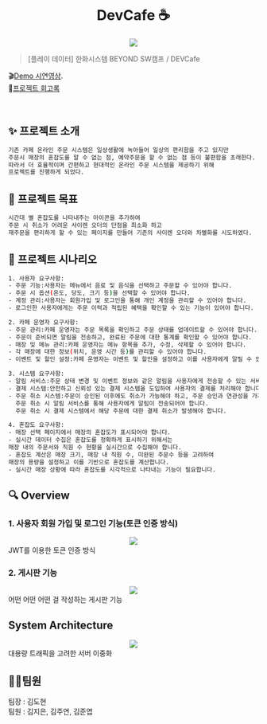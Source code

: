 <h1 align="center">DevCafe ☕️</h1>

<div align="center"> 
 <img src="https://postfiles.pstatic.net/MjAyMzExMTVfMTMg/MDAxNzAwMDE5NDQwOTQx.2SDpLn3Kkxsx04ZWQ62gtltmMI3DaJUE-O9b4akkaoIg.ZCuuumag_P1kfPigvHcZ5i58CNF1tjkJpE8GVCzMMrEg.PNG.kimjieun121314/%EC%A0%9C%EB%AA%A9%EC%9D%84-%EC%9E%85%EB%A0%A5%ED%95%B4%EC%A3%BC%EC%84%B8%EC%9A%94_-001.png?type=w773"/>
</div>


> [플레이 데이터] 한화시스템 BEYOND SW캠프 / DEVCafe


🎬[Demo 시연영상]().   
📃[프로젝트 회고록](블로그주소) 

<br>

## ✨ 프로젝트 소개

```sh
기존 카페 온라인 주문 시스템은 일상생활에 녹아들어 일상의 편리함을 주고 있지만
주문시 매장의 혼잡도를 알 수 없는 점, 예약주문을 할 수 없는 점 등이 불편함을 초래한다.
따라서 더 효율적이며 간편하고 현대적인 온라인 주문 시스템을 제공하기 위해
프로젝트를 진행하게 되었다.
```

## 📌 프로젝트 목표

```sh
시간대 별 혼잡도를 나타내주는 아이콘을 추가하여
주문 시 취소가 어려운 사이렌 오더의 단점을 최소화 하고
재주문을 편리하게 할 수 있는 페이지를 만들어 기존의 사이렌 오더와 차별화를 시도하였다.
```
## 📃 프로젝트 시나리오
```sh
1. 사용자 요구사항:
- 주문 기능:사용자는 메뉴에서 음료 및 음식을 선택하고 주문할 수 있어야 합니다.
- 주문 시 옵션(온도, 당도, 크기 등)을 선택할 수 있어야 합니다.
- 계정 관리:사용자는 회원가입 및 로그인을 통해 개인 계정을 관리할 수 있어야 합니다.
- 로그인한 사용자에게는 주문 이력과 적립된 혜택을 확인할 수 있는 기능이 있어야 합니다.

2. 카페 운영자 요구사항:
- 주문 관리:카페 운영자는 주문 목록을 확인하고 주문 상태를 업데이트할 수 있어야 합니다.
- 주문이 준비되면 알림을 전송하고, 완료된 주문에 대한 통계를 확인할 수 있어야 합니다.
- 매장 및 메뉴 관리:카페 운영자는 메뉴 항목을 추가, 수정, 삭제할 수 있어야 합니다.
- 각 매장에 대한 정보(위치, 운영 시간 등)를 관리할 수 있어야 합니다.
- 이벤트 및 할인 설정:카페 운영자는 이벤트 및 할인을 설정하고 이를 사용자에게 알릴 수 있어야 합니다.

3. 시스템 요구사항:
- 알림 서비스:주문 상태 변경 및 이벤트 정보와 같은 알림을 사용자에게 전송할 수 있는 서비스가 필요합니다.
- 결제 시스템:안전하고 신뢰성 있는 결제 시스템을 도입하여 사용자의 결제를 처리해야 합니다.
- 주문 취소 시스템:주문이 승인된 이후에도 취소가 가능해야 하고, 주문 승인과 연관성을 가져야 합니다.
  주문 취소 시 알림 서비스를 통해 사용자에게 알림이 전송되어야 합니다.
  주문 취소 시 결제 시스템에서 해당 주문에 대한 결제 취소가 발생해야 합니다.

4. 혼잡도 요구사항:
- 매장 선택 페이지에서 매장의 혼잡도가 표시되어야 합니다.
- 실시간 데이터 수집은 혼잡도를 정확하게 표시하기 위해서는
매장 내의 주문서와 직원 수 현황을 실시간으로 수집해야 합니다.
- 혼잡도 계산은 매장 크기, 매장 내 직원 수, 미완된 주문수 등을 고려하여
매장의 용량을 설정하고 이를 기반으로 혼잡도를 계산합니다.
- 실시간 매장 상황에 따라 혼잡도를 시각적으로 나타내는 기능이 필요합니다.

```

## 🔍 Overview

### 1. 사용자 회원 가입 및 로그인 기능(토큰 인증 방식)

<center>
    <img src="./img/pic2.png" />
</center>
JWT를 이용한 토큰 인증 방식

<br>

### 2. 게시판 기능

<center>
    <img src="./img/pic1.png" />
</center>
어떤 어떤 어떤 걸 작성하는 게시판 기능

<br>


## System Architecture

<center>
    <img src="./img/pic2.png" />
</center>
대용량 트래픽을 고려한 서버 이중화

<br>



## 🤼‍♂️팀원

팀장 : 김도현  
팀원 : 김지은, 김주연, 김준엽
